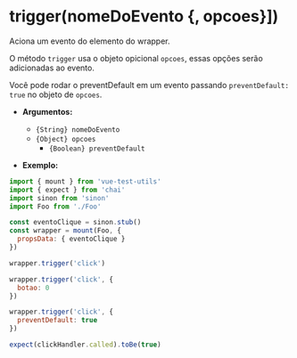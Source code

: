 # trigger(nomeDoEvento {, opcoes}])

Aciona um evento do elemento do wrapper.

O método `trigger` usa o objeto opicional `opcoes`, essas opções serão adicionadas ao evento.

Você pode rodar o preventDefault em um evento passando `preventDefault: true` no objeto de `opcoes`.

- **Argumentos:**
  - `{String} nomeDoEvento`
  - `{Object} opcoes`
    - `{Boolean} preventDefault`

- **Exemplo:**

```js
import { mount } from 'vue-test-utils'
import { expect } from 'chai'
import sinon from 'sinon'
import Foo from './Foo'

const eventoClique = sinon.stub()
const wrapper = mount(Foo, {
  propsData: { eventoClique }
})

wrapper.trigger('click')

wrapper.trigger('click', {
  botao: 0
})

wrapper.trigger('click', {
  preventDefault: true
})

expect(clickHandler.called).toBe(true)
```
